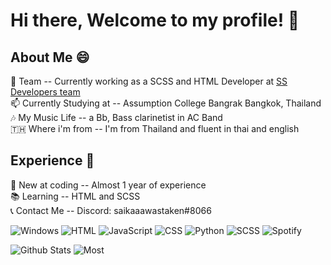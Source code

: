 # Hi there, Welcome to my profile! 👋 </br>
## About Me 😄 </br>
🔭 Team -- Currently working as a SCSS and HTML Developer at [SS Developers team](https://github.com/SEN-SENSATION/SS-Developers) </br>
📫 Currently Studying at -- Assumption College Bangrak Bangkok, Thailand </br>
🎶 My Music Life -- a Bb, Bass clarinetist in AC Band </br>
🇹🇭  Where i'm from -- I'm from Thailand and fluent in thai and english
## Experience 💼 </br>
🌱 New at coding -- Almost 1 year of experience </br>
📚 Learning -- HTML and SCSS </br>
📞 Contact Me -- Discord: saikaaawastaken#8066 </br>


![Windows](https://img.shields.io/badge/Windows-0078D6?style=for-the-badge&logo=windows&logoColor=white) ![HTML](https://img.shields.io/badge/HTML5-E34F26?style=for-the-badge&logo=html5&logoColor=white) ![JavaScript](https://img.shields.io/badge/JavaScript-F7DF1E?style=for-the-badge&logo=javascript&logoColor=black) ![CSS](https://img.shields.io/badge/CSS-264DE4?style=for-the-badge&logo=css3&logoColor=white) ![Python](https://img.shields.io/badge/Python-3776AB?style=for-the-badge&logo=python&logoColor=white) ![SCSS](https://img.shields.io/badge/Sass-ff17fb?style=for-the-badge&logo=sass&logoColor=white) ![Spotify](https://img.shields.io/badge/Spotify-1ED760?&style=for-the-badge&logo=spotify&logoColor=white)

![Github Stats](https://github-readme-stats.vercel.app/api?username=jiraties&show_icons=true&theme=radical)
![Most](https://github-readme-stats.vercel.app/api/top-langs/?username=jiraties&hide=TeX&layout=compact&theme=radical)
<!--
**Jiraties/Jiraties** is a ✨ _special_ ✨ repository because its `README.md` (this file) appears on your GitHub profile.

Here are some ideas to get you started:

- 🔭 I’m currently working on ...
- 🌱 I’m currently learning ...
- 👯 I’m looking to collaborate on ...
- 🤔 I’m looking for help with ...
- 💬 Ask me about ...
- 📫 How to reach me: ...
- 😄 Pronouns: ...
- ⚡ Fun fact: ...
-->
